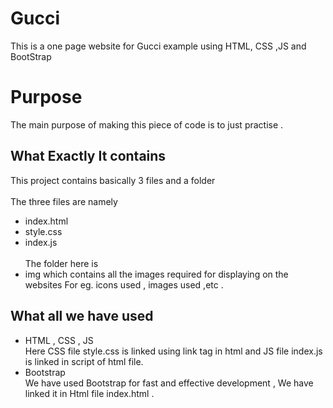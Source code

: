 # Gucci
This is a one page website for Gucci example using HTML, CSS ,JS and  BootStrap
# Purpose
The main purpose of making this piece of code is to just practise . 
## What Exactly It contains
This project contains basically 3 files and a folder <br><br>
The three files are namely <br>
- index.html <br>
- style.css<br>
- index.js<br><br>
The folder here is <br>
- img which contains all the images required for displaying on the websites For eg. icons used , images used ,etc .<br>

## What all we have used
- HTML , CSS , JS 
<br>Here CSS file style.css is linked using link tag in html and JS file index.js is linked in script of html file.<br>
- Bootstrap 
<br>We have used Bootstrap for fast and effective development , We have linked it in Html file index.html .<br>
